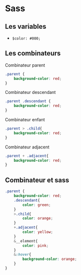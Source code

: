 # Sass

## Les variables

- `$color: #000;`

## Les combinateurs

Combinateur parent

```css
.parent {
    background-color: red;
}
```

Combinateur descendant

```css
.parent .descendant {
    background-color: red;
}
```

Combinateur enfant

```css
.parent > .child{
    background-color: red;
}
```

Combinateur adjacent

```css
.parent + .adjacent{
    background-color: red;
}
```

## Combinateur et sass

```scss
.parent {
    background-color: red;
    .descendant{
        color: green;    
    }
    >.child{
        color: orange;
    }
    +.adjacent{
        color: yellow;
    }
    &__element{
        color: pink;
    }
    &:hover{
        background-color: orange;
    }
}
```
